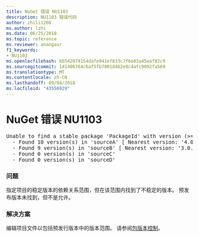 ```yaml
---
title: NuGet 错误 NU1103
description: NU1103 错误代码
author: zhili1208
ms.author: lzhi
ms.date: 06/25/2018
ms.topic: reference
ms.reviewer: anangaur
f1_keywords:
- NU1103
ms.openlocfilehash: b5542074154dafe941ef833c7f6e03a45eaf82c9
ms.sourcegitcommit: 1d1406764c6af5fb7801d462e0c4afc9092fa569
ms.translationtype: MT
ms.contentlocale: zh-CN
ms.lasthandoff: 09/04/2018
ms.locfileid: "43550929"
---
```

# <a name="nuget-error-nu1103"></a>NuGet 错误 NU1103

<pre>Unable to find a stable package 'PackageId' with version (>= 3.0.0)<br/>  - Found 10 version(s) in 'sourceA' [ Nearest version: '4.0.0-rc-2129' ]<br/>  - Found 9 version(s) in 'sourceB' [ Nearest version: '3.0.0-beta-00032' ]<br/>  - Found 0 version(s) in 'sourceC'<br/>  - Found 0 version(s) in 'sourceD'</pre>

### <a name="issue"></a>问题
指定项目的稳定版本的依赖关系范围，但在该范围内找到了不稳定的版本。 预发布版本未找到，但不是允许。

### <a name="solution"></a>解决方案
编辑项目文件以包括预发行版本中的版本范围。 请参阅[包版本控制](../../reference/Package-Versioning.md)。